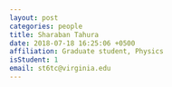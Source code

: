 ```yaml
---
layout: post
categories: people
title: Sharaban Tahura
date: 2018-07-18 16:25:06 +0500
affiliation: Graduate student, Physics
isStudent: 1
email: st6tc@virginia.edu
---
```

